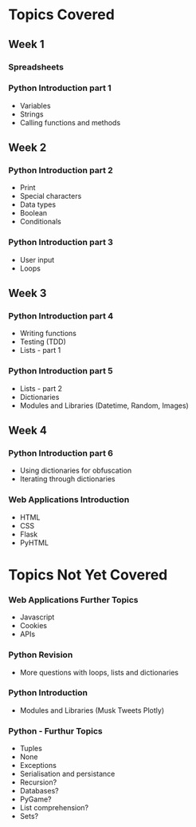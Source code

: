 # Topics Covered

## Week 1

### Spreadsheets

### Python Introduction part 1
* Variables
* Strings
* Calling functions and methods

## Week 2

### Python Introduction part 2
* Print
* Special characters
* Data types
* Boolean
* Conditionals

### Python Introduction part 3
* User input
* Loops

## Week 3

### Python Introduction part 4
* Writing functions
* Testing (TDD)
* Lists - part 1

### Python Introduction part 5
* Lists - part 2
* Dictionaries
* Modules and Libraries (Datetime, Random, Images)

## Week 4

### Python Introduction part 6
* Using dictionaries for obfuscation
* Iterating through dictionaries

### Web Applications Introduction
* HTML
* CSS
* Flask
* PyHTML


# Topics Not Yet Covered


### Web Applications Further Topics
* Javascript
* Cookies
* APIs

### Python Revision
* More questions with loops, lists and dictionaries

### Python Introduction
* Modules and Libraries (Musk Tweets Plotly)

### Python - Furthur Topics
* Tuples
* None
* Exceptions
* Serialisation and persistance
* Recursion?
* Databases?
* PyGame?
* List comprehension?
* Sets?


